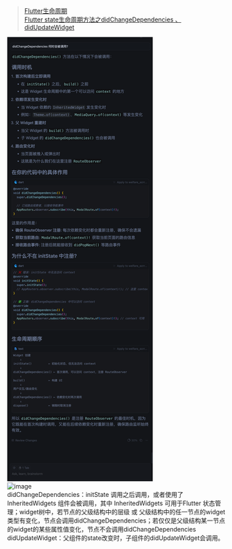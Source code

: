 

> [ Flutter生命周期 ]( https://blog.csdn.net/liuxingyuzaixian/article/details/128479426 )   <br/>
> [ Flutter state生命周期方法之didChangeDependencies 、didUpdateWidget ]( https://www.jianshu.com/p/9cb6c57b796c )   <br/>


![image](https://github.com/shaoting0730/Flutter_learn_demo/blob/master/didChangeDependencies%E4%BD%95%E6%97%B6%E4%BC%9A%E8%A2%AB%E8%B0%83%E7%94%A8.png) <br/>
![image](https://github.com/shaoting0730/Flutter_learn_demo/blob/master/%E7%94%9F%E5%91%BD%E5%91%A8%E6%9C%9F.png) <br/>
didChangeDependencies：initState 调用之后调用，或者使用了 InheritedWidgets 组件会被调用，其中 InheritedWidgets 可用于Flutter 状态管理；widget树中，若节点的父级结构中的层级 或 父级结构中的任一节点的widget类型有变化，节点会调用didChangeDependencies；若仅仅是父级结构某一节点的widget的某些属性值变化，节点不会调用didChangeDependencies <br/>
didUpdateWidget：父组件的state改变时，子组件的didUpdateWidget会调用。 <br/>
